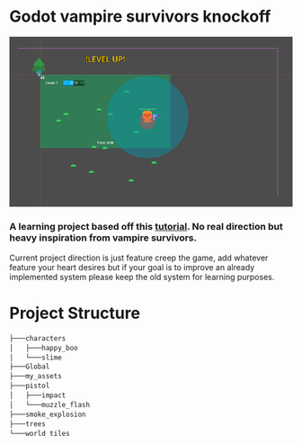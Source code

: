 ﻿# Godot vampire survivors knockoff
![img](_images/world.png)
### A learning project based off this [tutorial](https://www.youtube.com/watch?v=GwCiGixlqiU). No real direction but heavy inspiration from vampire survivors.

Current project direction is just feature creep the game, add whatever feature your heart desires but if your goal is to improve 
an already implemented system please keep the old system for learning purposes.

# Project Structure
```js
├───characters
│   ├───happy_boo
│   └───slime
├───Global
├───my_assets
├───pistol
│   ├───impact
│   └───muzzle_flash
├───smoke_explosion
├───trees
└───world tiles
```
